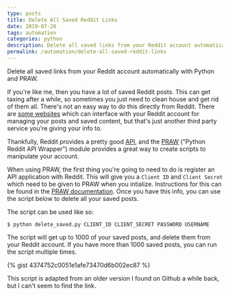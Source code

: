 ```yaml
---
type: posts
title: Delete All Saved Reddit Links
date: 2019-07-28
tags: automation
categories: python
description: Delete all saved links from your Reddit account automatically with Python and PRAW
permalink: /automation/delete-all-saved-reddit-links
---
```

Delete all saved links from your Reddit account automatically with Python and PRAW.
<!--more-->

If you're like me, then you have a lot of saved Reddit posts. This can get
taxing after a while, so sometimes you just need to clean house and get rid
of them all. There's not an easy way to do this directly from
Reddit. There are [some websites][reddit-manager] which can interface with
your Reddit account for managing your posts and saved content, but that's
just another third party service you're giving your info to.

Thankfully, Reddit provides a pretty good [API][reddit-api], and the [PRAW][praw]
("Python Reddit API Wrapper") module provides a great way to create scripts
to manipulate your account.

When using PRAW, the first thing you're going to need to do is register
an API application with Reddit. This will give you a `Client ID` and `Client Secret`
which need to be given to PRAW when you intialize. Instructions for this can
be found in the [PRAW documentation][praw-doc]. Once you have this info, you
can use the script below to delete all your saved posts.

The script can be used like so:

`$ python delete_saved.py CLIENT_ID CLIENT_SECRET PASSWORD USERNAME`

The script will get up to 1000 of your saved posts, and delete them from your Reddit
account. If you have more than 1000 saved posts, you can run the script multiple times.


{% gist 4374752c0051e1afe73470d6b002ec87 %}

This script is adapted from an older version I found on Github a while back, but I
can't seem to find the link.

[reddit-manager]: https://redditmanager.com/
[reddit-api]: https://www.reddit.com/dev/api/
[praw]: https://praw.readthedocs.io/en/latest/
[praw-doc]: https://praw.readthedocs.io/en/latest/getting_started/authentication.html
